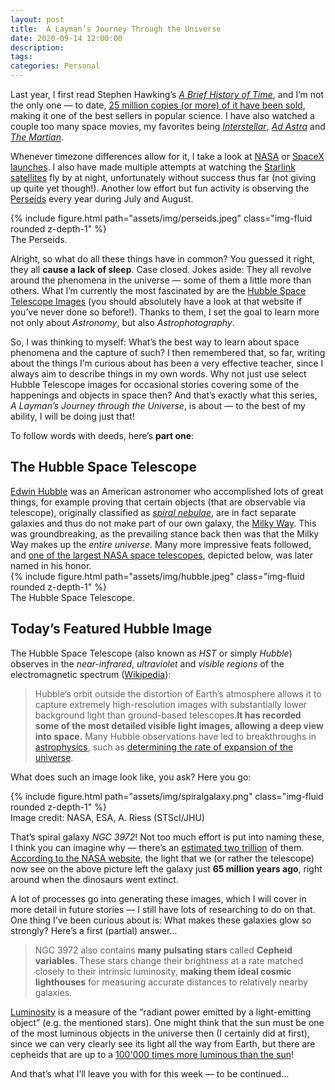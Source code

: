 ```yaml
---
layout: post
title:  A Layman’s Journey Through the Universe
date: 2020-09-14 12:00:00
description: 
tags: 
categories: Personal
---
```

Last year, I first read Stephen Hawking’s <a href="https://www.penguinrandomhouse.com/books/77010/a-brief-history-of-time-by-stephen-hawking/9780553109535/" target="_blank"><em>A Brief History of Time</em></a>, and I’m not the only one — to date, <a href="https://cosmosmagazine.com/physics/a-brief-history-of-stephen-hawking" target="_blank">25 million copies (or more) of it have been sold</a>, making it one of the best sellers in popular science. I have also watched a couple too many space movies, my favorites being <a href="https://www.imdb.com/title/tt0816692/" target="_blank"><em>Interstellar</em></a>, <a href="https://www.imdb.com/title/tt2935510/" target="_blank"><em>Ad Astra</em></a> and <a href="https://www.imdb.com/title/tt3659388/" target="_blank"><em>The Martian</em></a>.

Whenever timezone differences allow for it, I take a look at <a href="https://www.nasa.gov/launchschedule/" target="_blank">NASA</a> or <a href="https://www.spacex.com/launches/" target="_blank">SpaceX launches</a>. I also have made multiple attempts at watching the <a href="https://findstarlink.com/" target="_blank">Starlink satellites</a> fly by at night, unfortunately without success thus far (not giving up quite yet though!). Another low effort but fun activity is observing the <a href="https://en.wikipedia.org/wiki/Perseids" target="_blank">Perseids</a> every year during July and August.

<div class="row mt-3">
    <div class="col-sm mt-3 mt-md-0">
        {% include figure.html path="assets/img/perseids.jpeg" class="img-fluid rounded z-depth-1" %}
    </div>
</div>
<div class="caption">
    The Perseids.
</div>

Alright, so what do all these things have in common? You guessed it right, they all <b>cause a lack of sleep</b>. Case closed. Jokes aside: They all revolve around the phenomena in the universe — some of them a little more than others. What I’m currently the most fascinated by are the <a href="https://www.nasa.gov/mission_pages/hubble/multimedia/index.html" target="_blank">Hubble Space Telescope Images</a> (you should absolutely have a look at that website if you’ve never done so before!). Thanks to them, I set the goal to learn more not only about <em>Astronomy</em>, but also <em>Astrophotography</em>.

So, I was thinking to myself: What’s the best way to learn about space phenomena and the capture of such? I then remembered that, so far, writing about the things I’m curious about has been a very effective teacher, since I always aim to describe things in my own words. Why not just use select Hubble Telescope images for occasional stories covering some of the happenings and objects in space then? And that’s exactly what this series, <em>A Layman’s Journey through the Universe</em>, is about — to the best of my ability, I will be doing just that!

To follow words with deeds, here’s <b>part one</b>:

<h2>The Hubble Space Telescope</h2>
<a href="https://en.wikipedia.org/wiki/Edwin_Hubble" target="_blank">Edwin Hubble</a> was an American astronomer who accomplished lots of great things, for example proving that certain objects (that are observable via telescope), originally classified as <a href="https://en.wikipedia.org/wiki/Spiral_galaxy#Spiral_nebula" target="_blank"><em>spiral nebulae</em></a>, are in fact separate galaxies and thus do not make part of our own galaxy, the <a href="https://en.wikipedia.org/wiki/Milky_Way" target="_blank">Milky Way</a>. This was groundbreaking, as the prevailing stance back then was that the Milky Way makes up the <em>entire universe</em>. Many more impressive feats followed, and <a href="https://en.wikipedia.org/wiki/Hubble_Space_Telescope" target="_blank">one of the largest NASA space telescopes</a>, depicted below, was later named in his honor.

<div class="row mt-3">
    <div class="col-sm mt-3 mt-md-0">
        {% include figure.html path="assets/img/hubble.jpeg" class="img-fluid rounded z-depth-1" %}
    </div>
</div>
<div class="caption">
    The Hubble Space Telescope.
</div>

<h2>Today’s Featured Hubble Image</h2>
The Hubble Space Telescope (also known as <em>HST</em> or simply <em>Hubble</em>) observes in the <em>near-infrared</em>, <em>ultraviolet</em> and <em>visible regions</em> of the electromagnetic spectrum (<a href="https://en.wikipedia.org/wiki/Hubble_Space_Telescope" target="_blank">Wikipedia</a>):

<blockquote>
Hubble’s orbit outside the distortion of Earth’s atmosphere allows it to capture extremely high-resolution images with substantially lower background light than ground-based telescopes.<b>It has recorded some of the most detailed visible light images, allowing a deep view into space.</b> Many Hubble observations have led to breakthroughs in <a href="https://en.wikipedia.org/wiki/Astrophysics" target="_blank">astrophysics</a>, such as <a href="https://en.wikipedia.org/wiki/Hubble%27s_law#Using_Hubble_space_telescope_data" target="_blank">determining the rate of expansion of the universe</a>.
</blockquote>

What does such an image look like, you ask? Here you go:

<div class="row mt-3">
    <div class="col-sm mt-3 mt-md-0">
        {% include figure.html path="assets/img/spiralgalaxy.png" class="img-fluid rounded z-depth-1" %}
    </div>
</div>
<div class="caption">
Image credit: NASA, ESA, A. Riess (STScI/JHU)
</div>

That’s spiral galaxy <em>NGC 3972</em>! Not too much effort is put into naming these, I think you can imagine why — there’s an <a href="https://www.nytimes.com/2016/10/18/science/two-trillion-galaxies-at-the-very-least.html" target="_blank">estimated two trillion</a> of them. <a href="https://www.nasa.gov/image-feature/goddard/2018/hubbles-galaxy-full-of-cosmic-lighthouses" target="_blank">According to the NASA website</a>, the light that we (or rather the telescope) now see on the above picture left the galaxy just <b>65 million years ago</b>, right around when the dinosaurs went extinct.

A lot of processes go into generating these images, which I will cover in more detail in future stories — I still have lots of researching to do on that. One thing I’ve been curious about is: What makes these galaxies glow so strongly? Here’s a first (partial) answer…

<blockquote>
NGC 3972 also contains <b>many pulsating stars</b> called <b>Cepheid variables</b>. These stars change their brightness at a rate matched closely to their intrinsic luminosity, <b>making them ideal cosmic lighthouses</b> for measuring accurate distances to relatively nearby galaxies.
</blockquote>

<a href="https://en.wikipedia.org/wiki/Luminosity" target="_blank">Luminosity</a> is a measure of the “radiant power emitted by a light-emitting object” (e.g. the mentioned stars). One might think that the sun must be one of the most luminous objects in the universe then (I certainly did at first), since we can very clearly see its light all the way from Earth, but there are cepheids that are up to a <a href="https://en.wikipedia.org/wiki/Cepheid_variable#Classical_Cepheids" target="_blank">100'000 times more luminous than the sun</a>!

And that’s what I’ll leave you with for this week — to be continued…